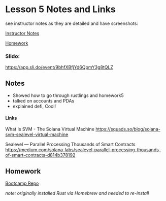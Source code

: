 # Lesson 5 Notes and Links


see instructor notes as they are detailed and have screenshots:

[Instructor Notes](../instructor_slide_notes_and_homework/Lesson5.pdf)


[Homework](../instructor_slide_notes_and_homework/Homework5.pdf)


### Slido:
https://app.sli.do/event/9bhfXBfjYd6QpmY3g8tQLZ


## Notes

 - Showed how to go through rustlings and homework5
 - talked on accounts and PDAs
 - explained defi, Cool!


#### Links


What Is SVM - The Solana Virtual Machine
https://squads.so/blog/solana-svm-sealevel-virtual-machine

Sealevel — Parallel Processing Thousands of Smart Contracts
https://medium.com/solana-labs/sealevel-parallel-processing-thousands-of-smart-contracts-d814b378192



## Homework

[Bootcamp Repo](https://github.com/ExtropyIO/SolanaBootcamp)

*note: originally installed Rust via Homebrew and needed to re-install*






